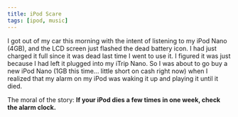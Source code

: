 ```yaml
---
title: iPod Scare
tags: [ipod, music]
---
```


I got out of my car this morning with the intent of listening to my iPod Nano (4GB), and the LCD screen just flashed the dead battery icon. I had just charged it full since it was dead last time I went to use it. I figured it was just because I had left it plugged into my iTrip Nano. So I was about to go buy a new iPod Nano (1GB this time... little short on cash right now) when I realized that my alarm on my iPod was waking it up and playing it until it died.

The moral of the story: **If your iPod dies a few times in one week, check the alarm clock.**
